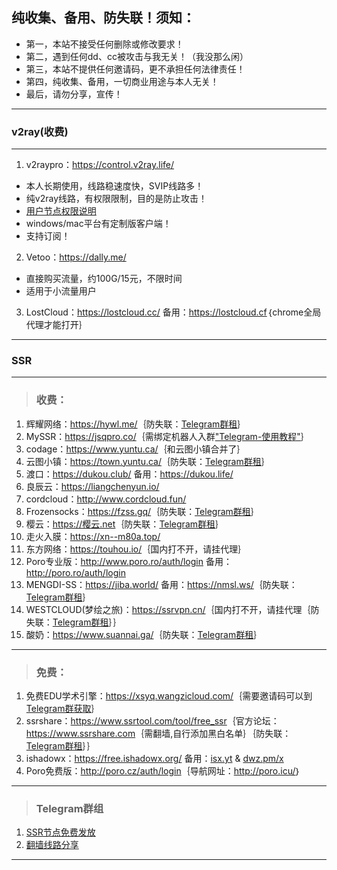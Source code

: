 ## 纯收集、备用、防失联！须知：  
- 第一，本站不接受任何删除或修改要求！
- 第二，遇到任何dd、cc被攻击与我无关！（我没那么闲）  
- 第三，本站不提供任何邀请码，更不承担任何法律责任！       
- 第四，纯收集、备用，一切商业用途与本人无关！
- 最后，请勿分享，宣传！  

---
### v2ray(收费) 
---
1. v2raypro：<a href="https://control.v2ray.life/aff.php?aff=3&gid=5" target="_blank"><span style="color:#ed1941;">https://control.v2ray.life/</span></a>  
- 本人长期使用，线路稳速度快，SVIP线路多！
- 纯v2ray线路，有权限限制，目的是防止攻击！  
- <a href="https://control.v2ray.life/index.php/announcements/124/2or24.html" target="_blank">用户节点权限说明</a>   
- windows/mac平台有定制版客户端！  
- 支持订阅！  

2. Vetoo：<a href="https://dally.me/aff.php?aff=415" target="_blank"><span style="color:#ed1941;">https://dally.me/</span></a>  
- 直接购买流量，约100G/15元，不限时间  
- 适用于小流量用户  

3. LostCloud：<a href="https://lostcloud.cc/" target="_blank">https://lostcloud.cc/</a> 备用：<a href="https://lostcloud.cf" target="_blank">https://lostcloud.cf</a>｛chrome全局代理才能打开｝  

---
### SSR
---
> <h3>收费：</h3>     
1. 辉耀网络：<a href="https://hywl.me/" target="_blank">https://hywl.me/</a>｛防失联：<a href="https://t.me/huiyaossr" target="_blank">Telegram群租</a>｝  
2. MySSR：<a href="https://jsqpro.co/" target="_blank">https://jsqpro.co/</a>｛需绑定机器人入群<a href="http://t.cn/AiNVEzXT" target="_blank">"Telegram-使用教程"</a>｝  
3. codage：<a href="https://www.yuntu.ca/" target="_blank">https://www.yuntu.ca/</a>｛和云图小镇合并了｝    
4. 云图小镇：<a href="https://town.yuntu.ca/" target="_blank">https://town.yuntu.ca/</a>｛防失联：<a href="https://t.me/Yuntu_official" target="_blank">Telegram群租</a>｝  
5. 渡口：<a href="https://dukou.club/" target="_blank">https://dukou.club/</a> 备用：<a href="https://dukou.life/" target="_blank">https://dukou.life/</a>   
6. 良辰云：<a href="https://liangchenyun.io/" target="_blank">https://liangchenyun.io/</a>   
7. cordcloud：<a href="http://www.cordcloud.fun/" target="_blank">http://www.cordcloud.fun/</a>  
8. Frozensocks：<a href="https://fzss.gq/" target="_blank">https://fzss.gq/</a>｛防失联：<a href="https://t.me/Frozensocks" target="_blank">Telegram群租</a>｝  
9. 樱云：<a href="https://樱云.net" target="_blank">https://樱云.net</a>｛防失联：<a href="https://t.me/sakura_cloud" target="_blank">Telegram群租</a>｝  
10. 走火入膜：<a href="https://xn--m80a.top/" target="_blank">https://xn--m80a.top/</a>    
11. 东方网络：<a href="https://touhou.io/" target="_blank">https://touhou.io/</a>｛国内打不开，请挂代理｝  
12. Poro专业版：<a href="http://www.poro.ro/auth/login" target="_blank">http://www.poro.ro/auth/login</a> 备用：<a href="http://poro.ro/auth/login" target="_blank">http://poro.ro/auth/login</a>  
13. MENGDI-SS：<a href="https://jiba.world/" target="_blank">https://jiba.world/</a> 备用：<a href="https://nmsl.ws/" target="_blank">https://nmsl.ws/</a>｛防失联：<a href="https://t.me/MdCloud" target="_blank">Telegram群租</a>｝  
14. WESTCLOUD(梦绘之旅)：<a href="https://ssrvpn.cn/" target="_blank">https://ssrvpn.cn/</a>｛国内打不开，请挂代理｛防失联：<a href="https://t.me/joinchat/LM3Mm061YantoLHzgOs41Q" target="_blank">Telegram群租</a>｝｝  
99. 酸奶：<a href="https://www.suannai.ga/" target="_blank">https://www.suannai.ga/</a>｛防失联：<a href="https://t.me/ssruSSR" target="_blank">Telegram群租</a>｝  

---  

> <h3>免费：</h3>    
1. 免费EDU学术引擎：<a href="https://xsyq.wangzicloud.com/" target="_blank"><span style="color:#ed1941;">https://xsyq.wangzicloud.com/</span></a>｛需要邀请码可以到<a href="http://t.me/joinchat/F6lKrUMKir5N1xh-Bi3jBw" target="_blank">Telegram群获取</a>｝  
2. ssrshare：<a href="https://www.ssrtool.com/tool/free_ssr" target="_blank">https://www.ssrtool.com/tool/free_ssr</a>｛官方论坛：<a href="https://www.ssrshare.com" target="_blank">https://www.ssrshare.com</a>｛需翻墙,自行添加黑白名单｝｛防失联：<a href="https://t.me/joinchat/HHeAr1ELdNEKXdOhr1yXkw" target="_blank">Telegram群租</a>｝｝  
3. ishadowx：<a href="https://free.ishadowx.org/" target="_blank">https://free.ishadowx.org/</a> 备用：<a href="http://isx.yt" target="_blank">isx.yt</a> & <a href="http://dwz.pm/x" target="_blank">dwz.pm/x</a>  
4. Poro免费版：<a href="http://poro.cz/auth/login" target="_blank">http://poro.cz/auth/login</a>｛导航网址：<a href="http://poro.icu/" target="_blank">http://poro.icu/</a>｝  

---
> <h3>Telegram群组</h3>  
1. <a href="https://t.me/SSRlist" target="_blank">SSR节点免费发放</a>  
2. <a href="https://t.me/vpnko" target="_blank">翻墙线路分享</a>   

---
